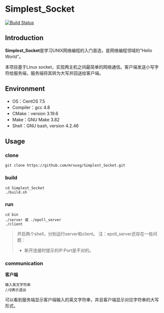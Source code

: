 # Simplest_Socket

[![Build Status](https://travis-ci.com/mrxuxg/Simplest_Socket.svg?branch=master)](https://travis-ci.com/mrxuxg/Simplest_Socket)

## Introduction

**Simplest_Socket**是学习UNIX网络编程的入门首选，是网络编程领域的“Hello World”。

本项目基于Linux socket，实现两主机之间最简单的网络通信。客户端发送小写字符给服务端，服务端将其转为大写并回送给客户端。

## Environment

- OS：CentOS 7.5
- Compiler：gcc 4.8
- CMake：version 3.19.6
- Make：GNU Make 3.82
- Shell：GNU bash, version 4.2.46

## Usage

### clone

```shell
git clone https://github.com/mrxuxg/Simplest_Socket.git
```

### build

```shell
cd Simplest_Socket
./build.sh
```

### run

```shell
cd bin
./server 或 ./epoll_server
./client
```

> 开启两个shell，分别运行server和client。
> 注：epoll_server还存在一些问题：
> - 断开连接时提示的IP:Port是不对的。

### communication

**客户端**

```
输入英文字符串
//Q表示退出
```

可以看到服务端显示客户端输入的英文字符串，并且客户端显示对应字符串的大写形式。
